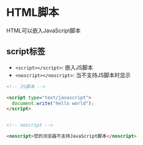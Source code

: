 # HTML脚本

HTML可以嵌入JavaScript脚本


## script标签

* `<script></script>`: 嵌入JS脚本
* `<noscript></noscript>`: 当不支持JS脚本时显示


```html
<!-- JS脚本 -->

<script type="text/javascript">
  document.write("hello world");
</script>


<!-- noscript -->

<noscript>您的浏览器不支持JavaScript脚本</noscript>
```
